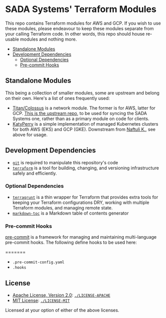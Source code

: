# SADA Systems' Terraform Modules

This repo contains Terraform modules for AWS and GCP. If you wish to use these modules, please endeavour to keep these modules separate from your calling Terraform code. In other words, this repo should house re-usable modules and nothing more.

<!-- toc -->

- [Standalone Modules](#standalone-modules)
- [Development Dependencies](#development-dependencies)
    * [Optional Dependencies](#optional-dependencies)
    * [Pre-commit Hooks](#pre-commit-hooks)

<!-- tocstop -->

## Standalone Modules

This being a collection of smaller modules, some are upstream and belong on their own. Here's a list of ones frequently used:

- [Titan/Colossus](https://github.com/sadasystems/titan) is a network module. The former is for AWS, latter for GCP. [This is the upstream repo](https://github.com/naftulikay/titan), to be used for syncing the SADA Systems one, rather than as a primary module on code for clients.
- [KatyPerry](https://github.com/sadasystems/katyperry) is a simple implementation of managed Kubernetes clusters for both AWS (EKS) and GCP (GKE). Downstream from [Naftuli K.](https://github.com/naftulikay/katyperry), see above for usage.

## Development Dependencies

- [`git`](https://git-scm.com/book/en/v2/Getting-Started-Installing-Git) is required to manipulate this repository's code
- [`terraform`](https://learn.hashicorp.com/terraform/getting-started/install.html) is a tool for building, changing, and versioning infrastructure safely and efficiently.

### Optional Dependencies

- [`terragrunt`](https://github.com/gruntwork-io/terragrunt#install-terragrunt) is a thin wrapper for Terraform that provides extra tools for keeping your Terraform configurations DRY, working with multiple Terraform modules, and managing remote state.
- [`markdown-toc`](https://github.com/smaslennikov/markdown-toc) is a Markdown table of contents generator

### Pre-commit Hooks

[pre-commit](https://pre-commit.com/#install) is a framework for managing and maintaining multi-language pre-commit hooks. The following define hooks to be used here:

=======
- `.pre-commit-config.yaml`
- `.hooks`

## License

 * [Apache License, Version 2.0][license-apache]: [`./LICENSE-APACHE`][license-apache-local]
 * [MIT License][license-mit]: [`./LICENSE-MIT`][license-mit-local]

Licensed at your option of either of the above licenses.

[license-mit]: https://opensource.org/licenses/MIT
[license-mit-local]: LICENSE-MIT
[license-apache]: https://www.apache.org/licenses/LICENSE-2.0
[license-apache-local]: LICENSE-APACHE
